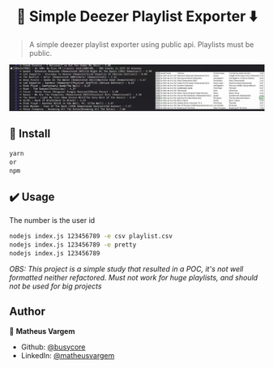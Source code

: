 <h1 align="center">🎵 Simple Deezer Playlist Exporter ⬇️</h1>


> A simple deezer playlist exporter using public api. Playlists must be public.
> 

<img src="example.jpg">

## 🔨 Install

```sh
yarn
or
npm
```

## ✔️ Usage

The number is the user id

```sh
nodejs index.js 123456789 -e csv playlist.csv
nodejs index.js 123456789 -e pretty
nodejs index.js 123456789
```

<i>OBS: This project is a simple study that resulted in a POC, it's not well formatted neither refactored. Must not work for huge playlists, and should not be used for big projects</i>

## Author

👤 **Matheus Vargem**

* Github: [@busycore](https://github.com/busycore)
* LinkedIn: [@matheusvargem](https://linkedin.com/in/matheusvargem)
